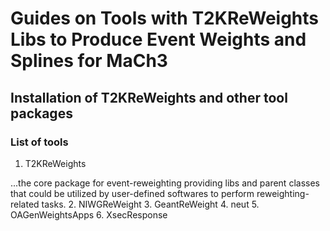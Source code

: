 # Guides on Tools with T2KReWeights Libs to Produce Event Weights and Splines for MaCh3

## Installation of T2KReWeights and other tool packages

### List of tools
1. T2KReWeights 
 
...the core package for event-reweighting providing libs and parent classes that could be utilized by user-defined softwares to perform reweighting-related tasks.
2. NIWGReWeight
3. GeantReWeight
4. neut
5. OAGenWeightsApps
6. XsecResponse
